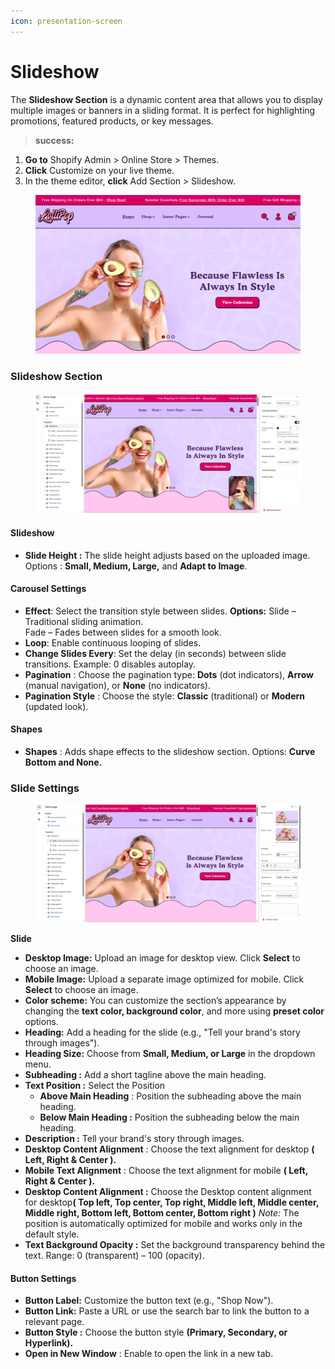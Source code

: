 ```yaml
---
icon: presentation-screen
---
```


# Slideshow

The **Slideshow Section** is a dynamic content area that allows you to display multiple images or banners in a sliding format. It is perfect for highlighting promotions, featured products, or key messages.

> **success:** 
1. **Go to** Shopify Admin > Online Store > Themes.
2. **Click** Customize on your live theme.
3. In the theme editor, **click** Add Section > Slideshow.


<figure><img src="../.gitbook/assets/slideshow-1.png" alt=""><figcaption></figcaption></figure>

### **Slideshow Section**

<figure><img src="../.gitbook/assets/slideshow.png" alt=""><figcaption></figcaption></figure>

#### **Slideshow**

* **Slide Height :**  The slide height adjusts based on the uploaded image. Options : **Small, Medium, Large,** and **Adapt to Image**.

#### **Carousel Settings**

* **Effect**: Select the transition style between slides. **Options:** Slide – Traditional sliding animation.\
  Fade – Fades between slides for a smooth look.
* **Loop**:  Enable continuous looping of slides.
* **Change Slides Every**:  Set the delay (in seconds) between slide transitions.  Example: 0 disables autoplay.
* **Pagination** : Choose the pagination type: **Dots** (dot indicators), **Arrow** (manual navigation), or **None** (no indicators).
* **Pagination Style** : Choose the style: **Classic** (traditional) or **Modern** (updated look).

#### **Shapes**

* **Shapes** : Adds shape effects to the slideshow section. Options: **Curve Bottom and None.**

### **Slide Settings**

<figure><img src="../.gitbook/assets/slideblock.png" alt=""><figcaption></figcaption></figure>

**Slide**

* **Desktop Image:** Upload an image for desktop view. Click **Select** to choose an image.
* **Mobile Image:** Upload a separate image optimized for mobile. Click **Select** to choose an image.
* **Color scheme:** You can customize the section’s appearance by changing the **text color, background color**, and more using **preset color** options.
* **Heading:** Add a heading for the slide (e.g., "Tell your brand's story through images").
* **Heading Size:** Choose from **Small, Medium, or Large** in the dropdown menu.
* **Subheading :** Add a short tagline above the main heading.
* **Text Position :** Select the Position&#x20;
  * **Above Main Heading** : Position the subheading above the main heading.
  * **Below Main Heading :** Position the subheading below the main heading.
* **Description :** Tell your brand's story through images.
* **Desktop Content Alignment** : Choose the text alignment for desktop **( Left, Right & Center ).**
* **Mobile Text Alignment** : Choose the text alignment for mobile **( Left, Right & Center ).**
* **Desktop Content Alignment :** Choose the Desktop content alignment for deskto&#x70;**( Top left, Top center, Top right, Middle left, Middle center, Middle right, Bottom left, Bottom center, Bottom right )** _Note:_ The position is automatically optimized for mobile and works only in the default style.
* **Text Background Opacity :** Set the background transparency behind the text. Range: 0 (transparent) – 100 (opacity).

#### **Button Settings**

* **Button Label:** Customize the button text (e.g., "Shop Now").
* **Button Link:** Paste a URL or use the search bar to link the button to a relevant page.
* **Button Style :** Choose the button style **(Primary, Secondary, or Hyperlink).**
* **Open in New Window** : Enable to open the link in a new tab.
